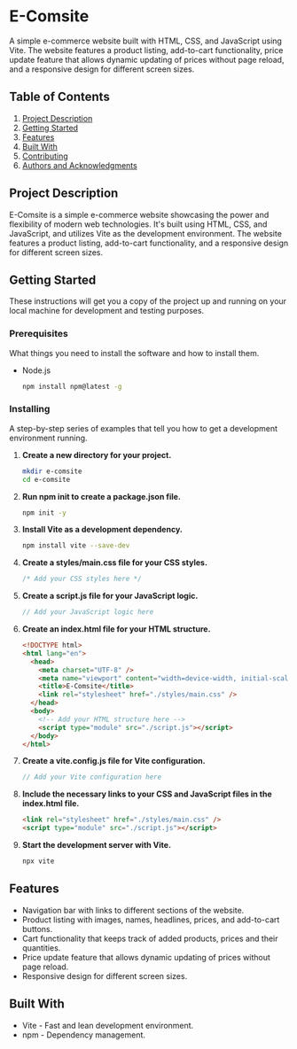 # E-Comsite

A simple e-commerce website built with HTML, CSS, and JavaScript using Vite. The website features a product listing, add-to-cart functionality, price update feature that allows dynamic updating of prices without page reload, and a responsive design for different screen sizes.

## Table of Contents

1. [Project Description](#project-description)
2. [Getting Started](#getting-started)
3. [Features](#features)
4. [Built With](#built-with)
5. [Contributing](#contributing)
6. [Authors and Acknowledgments](#authors-and-acknowledgments)

## Project Description

E-Comsite is a simple e-commerce website showcasing the power and flexibility of modern web technologies. It's built using HTML, CSS, and JavaScript, and utilizes Vite as the development environment. The website features a product listing, add-to-cart functionality, and a responsive design for different screen sizes.

## Getting Started

These instructions will get you a copy of the project up and running on your local machine for development and testing purposes.

### Prerequisites

What things you need to install the software and how to install them.

- Node.js

  ```bash
  npm install npm@latest -g
  ```

### Installing

A step-by-step series of examples that tell you how to get a development environment running.

1. **Create a new directory for your project.**

   ```bash
   mkdir e-comsite
   cd e-comsite
   ```

2. **Run npm init to create a package.json file.**

   ```bash
   npm init -y
   ```

3. **Install Vite as a development dependency.**

   ```bash
   npm install vite --save-dev
   ```

4. **Create a styles/main.css file for your CSS styles.**

   ```css
   /* Add your CSS styles here */
   ```

5. **Create a script.js file for your JavaScript logic.**

   ```javascript
   // Add your JavaScript logic here
   ```

6. **Create an index.html file for your HTML structure.**

   ```html
   <!DOCTYPE html>
   <html lang="en">
     <head>
       <meta charset="UTF-8" />
       <meta name="viewport" content="width=device-width, initial-scale=1.0" />
       <title>E-Comsite</title>
       <link rel="stylesheet" href="./styles/main.css" />
     </head>
     <body>
       <!-- Add your HTML structure here -->
       <script type="module" src="./script.js"></script>
     </body>
   </html>
   ```

7. **Create a vite.config.js file for Vite configuration.**

   ```javascript
   // Add your Vite configuration here
   ```

8. **Include the necessary links to your CSS and JavaScript files in the index.html file.**

   ```html
   <link rel="stylesheet" href="./styles/main.css" />
   <script type="module" src="./script.js"></script>
   ```

9. **Start the development server with Vite.**

   ```bash
   npx vite
   ```

## Features

- Navigation bar with links to different sections of the website.
- Product listing with images, names, headlines, prices, and add-to-cart buttons.
- Cart functionality that keeps track of added products, prices and their quantities.
- Price update feature that allows dynamic updating of prices without page reload.
- Responsive design for different screen sizes.

## Built With

- Vite - Fast and lean development environment.
- npm - Dependency management.

